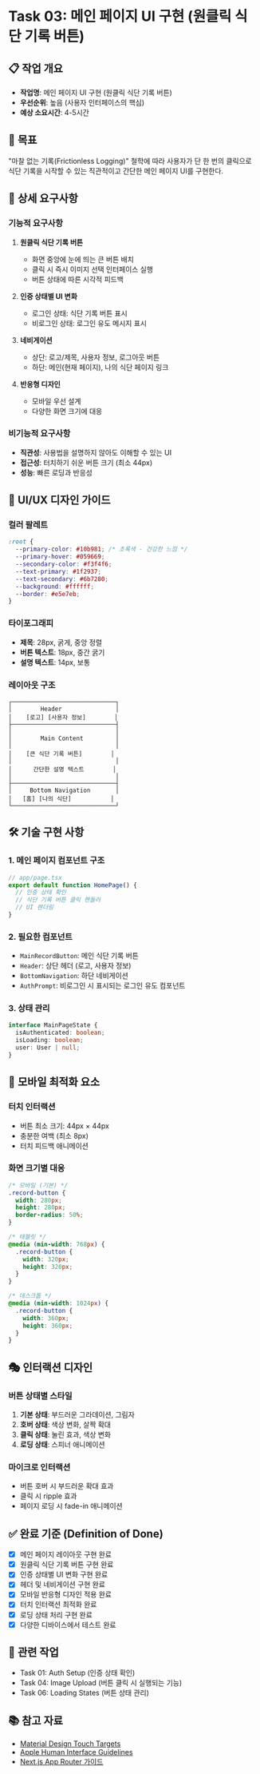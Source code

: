# Task 03: 메인 페이지 UI 구현 (원클릭 식단 기록 버튼)

## 📋 작업 개요
- **작업명**: 메인 페이지 UI 구현 (원클릭 식단 기록 버튼)
- **우선순위**: 높음 (사용자 인터페이스의 핵심)
- **예상 소요시간**: 4-5시간

## 🎯 목표
"마찰 없는 기록(Frictionless Logging)" 철학에 따라 사용자가 단 한 번의 클릭으로 식단 기록을 시작할 수 있는 직관적이고 간단한 메인 페이지 UI를 구현한다.

## 📝 상세 요구사항

### 기능적 요구사항
1. **원클릭 식단 기록 버튼**
   - 화면 중앙에 눈에 띄는 큰 버튼 배치
   - 클릭 시 즉시 이미지 선택 인터페이스 실행
   - 버튼 상태에 따른 시각적 피드백

2. **인증 상태별 UI 변화**
   - 로그인 상태: 식단 기록 버튼 표시
   - 비로그인 상태: 로그인 유도 메시지 표시

3. **네비게이션**
   - 상단: 로고/제목, 사용자 정보, 로그아웃 버튼
   - 하단: 메인(현재 페이지), 나의 식단 페이지 링크

4. **반응형 디자인**
   - 모바일 우선 설계
   - 다양한 화면 크기에 대응

### 비기능적 요구사항
- **직관성**: 사용법을 설명하지 않아도 이해할 수 있는 UI
- **접근성**: 터치하기 쉬운 버튼 크기 (최소 44px)
- **성능**: 빠른 로딩과 반응성

## 🎨 UI/UX 디자인 가이드

### 컬러 팔레트
```css
:root {
  --primary-color: #10b981; /* 초록색 - 건강한 느낌 */
  --primary-hover: #059669;
  --secondary-color: #f3f4f6;
  --text-primary: #1f2937;
  --text-secondary: #6b7280;
  --background: #ffffff;
  --border: #e5e7eb;
}
```

### 타이포그래피
- **제목**: 28px, 굵게, 중앙 정렬
- **버튼 텍스트**: 18px, 중간 굵기
- **설명 텍스트**: 14px, 보통

### 레이아웃 구조
```
┌─────────────────────────────┐
│        Header               │
│    [로고] [사용자 정보]        │
├─────────────────────────────┤
│                             │
│        Main Content         │
│                             │
│    [큰 식단 기록 버튼]        │
│                             │
│      간단한 설명 텍스트        │
│                             │
├─────────────────────────────┤
│     Bottom Navigation       │
│   [홈] [나의 식단]           │
└─────────────────────────────┘
```

## 🛠 기술 구현 사항

### 1. 메인 페이지 컴포넌트 구조
```typescript
// app/page.tsx
export default function HomePage() {
  // 인증 상태 확인
  // 식단 기록 버튼 클릭 핸들러
  // UI 렌더링
}
```

### 2. 필요한 컴포넌트
- `MainRecordButton`: 메인 식단 기록 버튼
- `Header`: 상단 헤더 (로고, 사용자 정보)
- `BottomNavigation`: 하단 네비게이션
- `AuthPrompt`: 비로그인 시 표시되는 로그인 유도 컴포넌트

### 3. 상태 관리
```typescript
interface MainPageState {
  isAuthenticated: boolean;
  isLoading: boolean;
  user: User | null;
}
```

## 📱 모바일 최적화 요소

### 터치 인터랙션
- 버튼 최소 크기: 44px × 44px
- 충분한 여백 (최소 8px)
- 터치 피드백 애니메이션

### 화면 크기별 대응
```css
/* 모바일 (기본) */
.record-button {
  width: 280px;
  height: 280px;
  border-radius: 50%;
}

/* 태블릿 */
@media (min-width: 768px) {
  .record-button {
    width: 320px;
    height: 320px;
  }
}

/* 데스크톱 */
@media (min-width: 1024px) {
  .record-button {
    width: 360px;
    height: 360px;
  }
}
```

## 🎭 인터랙션 디자인

### 버튼 상태별 스타일
1. **기본 상태**: 부드러운 그라데이션, 그림자
2. **호버 상태**: 색상 변화, 살짝 확대
3. **클릭 상태**: 눌린 효과, 색상 변화
4. **로딩 상태**: 스피너 애니메이션

### 마이크로 인터랙션
- 버튼 호버 시 부드러운 확대 효과
- 클릭 시 ripple 효과
- 페이지 로딩 시 fade-in 애니메이션

## ✅ 완료 기준 (Definition of Done)
- [x] 메인 페이지 레이아웃 구현 완료
- [x] 원클릭 식단 기록 버튼 구현 완료
- [x] 인증 상태별 UI 변화 구현 완료
- [x] 헤더 및 네비게이션 구현 완료
- [x] 모바일 반응형 디자인 적용 완료
- [x] 터치 인터랙션 최적화 완료
- [x] 로딩 상태 처리 구현 완료
- [x] 다양한 디바이스에서 테스트 완료

## 🔗 관련 작업
- Task 01: Auth Setup (인증 상태 확인)
- Task 04: Image Upload (버튼 클릭 시 실행되는 기능)
- Task 06: Loading States (버튼 상태 관리)

## 📚 참고 자료
- [Material Design Touch Targets](https://material.io/design/usability/accessibility.html#layout-typography)
- [Apple Human Interface Guidelines](https://developer.apple.com/design/human-interface-guidelines/)
- [Next.js App Router 가이드](https://nextjs.org/docs/app)

